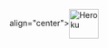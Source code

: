 
align="center"><a href="https://heroku.com/deploy?template=https://github.com/REBEL725/trylegendbot"><img align="center" alt="Heroku" width="52px" src="https://www.nicepng.com/png/full/223-2233246_heroku-logo-salesforce-heroku.png"></p>

